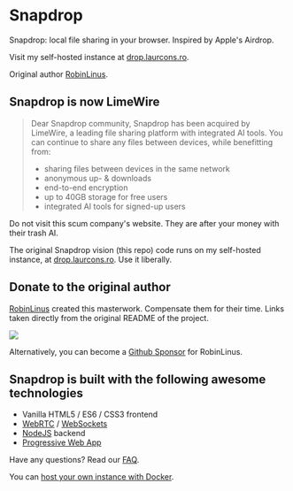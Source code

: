 # Snapdrop

Snapdrop: local file sharing in your browser. Inspired by Apple's Airdrop.

Visit my self-hosted instance at [drop.laurcons.ro](https://drop.laurcons.ro).

Original author [RobinLinus](https://github.com/RobinLinus).

## Snapdrop is now LimeWire

> Dear Snapdrop community,
> Snapdrop has been acquired by LimeWire, a leading file sharing platform with integrated AI tools. You can continue to share any files between devices, while benefitting from:
>
> - sharing files between devices in the same network
> - anonymous up- & downloads
> - end-to-end encryption
> - up to 40GB storage for free users
> - integrated AI tools for signed-up users

Do not visit this scum company's website. They are after your money with their trash AI.

The original Snapdrop vision (this repo) code runs on my self-hosted instance, at [drop.laurcons.ro](https://drop.laurcons.ro). Use it liberally.

## Donate to the original author

[RobinLinus](https://github.com/RobinLinus) created this masterwork. Compensate them for their time. Links taken directly from the original README of the project.

[<img src="https://www.paypalobjects.com/en_US/i/btn/btn_donateCC_LG.gif">](https://www.paypal.com/donate/?hosted_button_id=MG8GV7YCYT352)

Alternatively, you can become a [Github Sponsor](https://github.com/sponsors/RobinLinus) for RobinLinus.

## Snapdrop is built with the following awesome technologies

- Vanilla HTML5 / ES6 / CSS3 frontend
- [WebRTC](http://webrtc.org/) / [WebSockets](http://www.websocket.org/)
- [NodeJS](https://nodejs.org/en/) backend
- [Progressive Web App](https://wikipedia.org/wiki/Progressive_Web_App)

Have any questions? Read our [FAQ](/docs/faq.md).

You can [host your own instance with Docker](/docs/local-dev.md).
